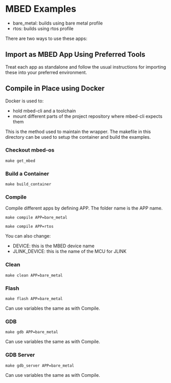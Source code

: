 MBED Examples
=============

- bare_metal: builds using bare metal profile
- rtos: builds using rtos profile

There are two ways to use these apps:

## Import as MBED App Using Preferred Tools

Treat each app as standalone and follow the usual instructions
for importing these into your preferred environment.

## Compile in Place using Docker

Docker is used to:

- hold mbed-cli and a toolchain
- mount different parts of the project repository where mbed-cli expects them

This is the method used to maintain the wrapper.
The makefile in this directory can be used to setup the container and build
the examples.

### Checkout mbed-os

```
make get_mbed
```

### Build a Container

```
make build_container
```

### Compile

Compile different apps by defining APP. The folder name is the APP name.

```
make compile APP=bare_metal
```
```
make compile APP=rtos
```
You can also change:

- DEVICE: this is the MBED device name
- JLINK_DEVICE: this is the name of the MCU for JLINK

### Clean

```
make clean APP=bare_metal
```

### Flash

```
make flash APP=bare_metal
```
Can use variables the same as with Compile.

### GDB

```
make gdb APP=bare_metal
```
Can use variables the same as with Compile.

### GDB Server

```
make gdb_server APP=bare_metal
```
Can use variables the same as with Compile.



